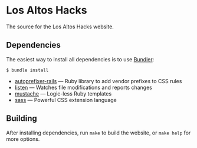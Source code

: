 # Los Altos Hacks

The source for the Los Altos Hacks website.

## Dependencies

The easiest way to install all dependencies is to use [Bundler](https://bundler.io/):

```
$ bundle install
```

* [autoprefixer-rails](https://github.com/ai/autoprefixer-rails) — Ruby library to add vendor prefixes to CSS rules
* [listen](https://github.com/guard/listen) — Watches file modifications and reports changes
* [mustache](https://github.com/mustache/mustache) — Logic-less Ruby templates
* [sass](https://github.com/sass/sass) — Powerful CSS extension language

## Building

After installing dependencies, run `make` to build the website, or `make help` for more options.
